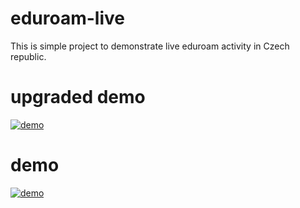 # eduroam-live

This is simple project to demonstrate live eduroam activity in Czech republic.

# upgraded demo
[![demo](https://img.youtube.com/vi/6BHbjWfg9SQ/0.jpg)](https://www.youtube.com/watch?v=6BHbjWfg9SQ)


# demo
[![demo](https://img.youtube.com/vi/5GSSmtii-ps/0.jpg)](https://www.youtube.com/watch?v=5GSSmtii-ps)


